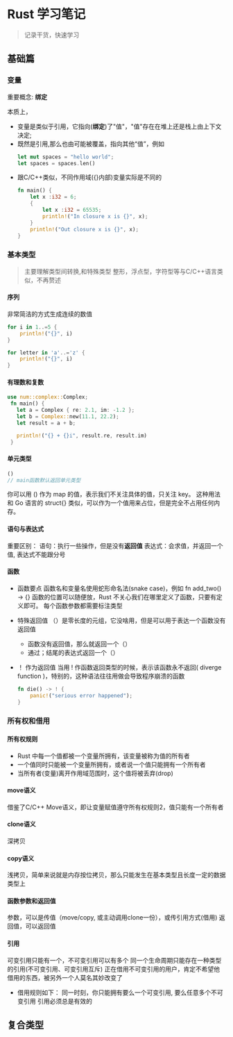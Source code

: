 # Rust 学习笔记
> 记录干货，快速学习

## 基础篇
### 变量
重要概念: **绑定**

本质上，
* 变量是类似于引用，它指向(**绑定**)了"值"，"值"存在在堆上还是栈上由上下文决定; 
* 既然是引用,那么也由可能被覆盖，指向其他“值”，例如
    ```rust
    let mut spaces = "hello world";
    let spaces = spaces.len()
    ```
* 跟C/C++类似，不同作用域({}内部)变量实际是不同的
    ```rust
    fn main() {
        let x :i32 = 6;
        {
            let x :i32 = 65535;
            println!("In closure x is {}", x);
        }
        println!("Out closure x is {}", x);
    }
    ```
### 基本类型
> 主要理解类型间转换,和特殊类型
> 整形，浮点型，字符型等与C/C++语言类似，不再赘述
#### 序列
非常简洁的方式生成连续的数值
```rust
for i in 1..=5 {
    println!("{}", i)
}

for letter in 'a'..='z' {
    println!("{}", i)
}
```
#### 有理数和复数
```rust
use num::complex::Complex;
 fn main() {
   let a = Complex { re: 2.1, im: -1.2 };
   let b = Complex::new(11.1, 22.2);
   let result = a + b;

   println!("{} + {}i", result.re, result.im)
 }
```
#### 单元类型
```rust
()
// main函数默认返回单元类型 
```
你可以用 () 作为 map 的值，表示我们不关注具体的值，只关注 key。 这种用法和 Go 语言的 struct{} 类似，可以作为一个值用来占位，但是完全不占用任何内存。

#### 语句与表达式
重要区别：
语句：执行一些操作，但是没有**返回值**
表达式：会求值，并返回一个值, 表达式不能跟分号

#### 函数
- 函数要点
    函数名和变量名使用蛇形命名法(snake case)，例如 fn add_two() -> {}
    函数的位置可以随便放，Rust 不关心我们在哪里定义了函数，只要有定义即可。
    每个函数参数都需要标注类型

- 特殊返回值
    （）是零长度的元组，它没啥用，但是可以用于表达一个函数没有返回值
    - 函数没有返回值，那么就返回一个（）
    - 通过；结尾的表达式返回一个（）
- ！ 作为返回值
    当用 ! 作函数返回类型的时候，表示该函数永不返回( diverge function )，特别的，这种语法往往用做会导致程序崩溃的函数
    ```rust
    fn die() -> ! {
        panic!("serious error happened");
    }
    ```
### 所有权和借用
#### 所有权规则
* Rust 中每一个值都被一个变量所拥有，该变量被称为值的所有者
* 一个值同时只能被一个变量所拥有，或者说一个值只能拥有一个所有者
* 当所有者(变量)离开作用域范围时，这个值将被丢弃(drop)
#### move语义
借鉴了C/C++ Move语义，即让变量赋值遵守所有权规则2，值只能有一个所有者
#### clone语义
深拷贝
#### copy语义
浅拷贝，简单来说就是内存按位拷贝，那么只能发生在基本类型且长度一定的数据类型上
#### 函数参数和返回值
参数，可以是传值（move/copy, 或主动调用clone一份），或传引用方式(借用)
返回值，可以返回值
#### 引用
可变引用只能有一个，不可变引用可以有多个
同一个生命周期只能存在一种类型的引用(不可变引用、可变引用互斥)
正在借用不可变引用的用户，肯定不希望他借用的东西，被另外一个人莫名其妙改变了

- 借用规则如下：
    同一时刻，你只能拥有要么一个可变引用, 要么任意多个不可变引用
    引用必须总是有效的

## 复合类型
